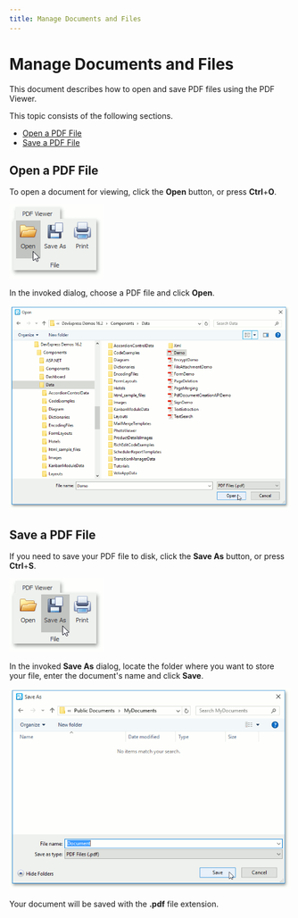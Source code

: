 ```yaml
---
title: Manage Documents and Files
---
```

# Manage Documents and Files
This document describes how to open and save PDF files using the PDF Viewer.

This topic consists of the following sections.
* [Open a PDF File](#open)
* [Save a PDF File](#save)

## <a name="open"/>Open a PDF File
To open a document for viewing, click the **Open** button, or press **Ctrl**+**O**.

![pdf-viewer-0](../../images/img24354.png)

In the invoked dialog, choose a PDF file and click **Open**.

![pdf-viewer-open](../../images/img24292.png)

## <a name="save"/>Save a PDF File
If you need to save your PDF file to disk, click the **Save As** button, or press **Ctrl**+**S**.

![pdf-viewer-save-as](../../images/img24396.png)

In the invoked **Save As** dialog, locate the folder where you want to store your file, enter the document's name and click **Save**.

![pdf-viewer-save-as](../../images/img24293.png)

Your document will be saved with the **.pdf** file extension.